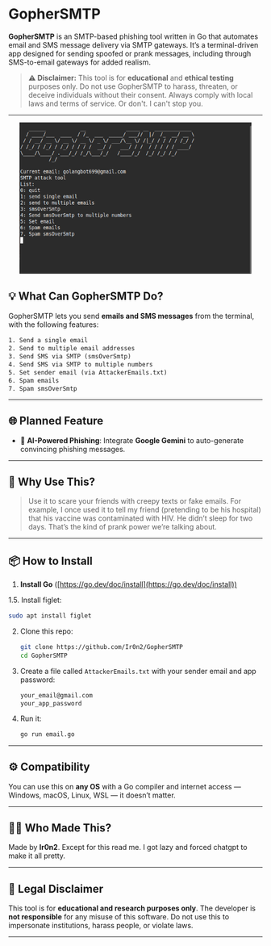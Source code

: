 
# GopherSMTP

**GopherSMTP** is an SMTP-based phishing tool written in Go that automates email and SMS message delivery via SMTP gateways. It’s a terminal-driven app designed for sending spoofed or prank messages, including through SMS-to-email gateways for added realism.

> **⚠️ Disclaimer:** This tool is for **educational** and **ethical testing** purposes only. Do not use GopherSMTP to harass, threaten, or deceive individuals without their consent. Always comply with local laws and terms of service. Or don't. I can't stop you.

---

<p align="center">
  <img width="460" height="300" src="https://github.com/Ir0n2/GopherSMTP/blob/main/GophersmtpScreenGrab.png">
</p>

## 💡 What Can GopherSMTP Do?

GopherSMTP lets you send **emails and SMS messages** from the terminal, with the following features:

```
1. Send a single email
2. Send to multiple email addresses
3. Send SMS via SMTP (smsOverSmtp)
4. Send SMS via SMTP to multiple numbers
5. Set sender email (via AttackerEmails.txt)
6. Spam emails
7. Spam smsOverSmtp
```

---

## 🌐 Planned Feature

* 🔮 **AI-Powered Phishing**: Integrate **Google Gemini** to auto-generate convincing phishing messages.

---

## 🧠 Why Use This?

> Use it to scare your friends with creepy texts or fake emails. For example, I once used it to tell my friend (pretending to be his hospital) that his vaccine was contaminated with HIV. He didn’t sleep for two days. That’s the kind of prank power we’re talking about.

---

## 📦 How to Install

1. **Install Go** ([https://go.dev/doc/install](https://go.dev/doc/install))

1.5. Install figlet:
   ```bash
   sudo apt install figlet
   ```

2. Clone this repo:

   ```bash
   git clone https://github.com/Ir0n2/GopherSMTP
   cd GopherSMTP
   ```

3. Create a file called `AttackerEmails.txt` with your sender email and app password:

   ```
   your_email@gmail.com
   your_app_password
   ```

4. Run it:

   ```bash
   go run email.go
   ```

---

## ⚙️ Compatibility

You can use this on **any OS** with a Go compiler and internet access — Windows, macOS, Linux, WSL — it doesn’t matter.

---

## 👨‍💻 Who Made This?

Made by **Ir0n2**. Except for this read me. I got lazy and forced chatgpt to make it all pretty.

---

## 🛑 Legal Disclaimer

This tool is for **educational and research purposes only**. The developer is **not responsible** for any misuse of this software. Do not use this to impersonate institutions, harass people, or violate laws.

---
